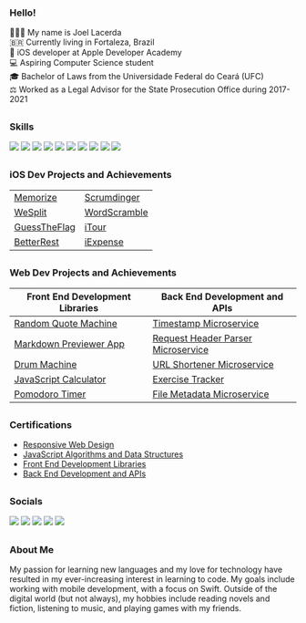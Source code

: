### Hello!

👨🏻‍💻 My name is Joel Lacerda\
🇧🇷 Currently living in Fortaleza, Brazil\
📱 iOS developer at Apple Developer Academy\
💻 Aspiring Computer Science student\
🎓 Bachelor of Laws from the Universidade Federal do Ceará (UFC)\
⚖️ Worked as a Legal Advisor for the State Prosecution Office during 2017-2021

##

### Skills
<div>
<p align="left">
<a href="https://github.com/joellacerda"><img src="https://img.shields.io/badge/Swift-FA7343?style=for-the-badge&logo=swift&logoColor=white"/></a>
<a href="https://github.com/joellacerda"><img src="https://img.shields.io/badge/HTML5-E34F26?style=for-the-badge&logo=html5&logoColor=white"/></a>
<a href="https://github.com/joellacerda"><img src="https://img.shields.io/badge/CSS3-1572B6?style=for-the-badge&logo=css3&logoColor=white"/></a>
<a href="https://github.com/joellacerda"><img src="https://img.shields.io/badge/JavaScript-F7DF1E?style=for-the-badge&logo=javascript&logoColor=black"/></a>
 <a href="https://github.com/joellacerda"><img src="https://img.shields.io/badge/Bootstrap-563D7C?style=for-the-badge&logo=bootstrap&logoColor=white"></a>
 <a href="https://github.com/joellacerda"><img src="https://img.shields.io/badge/React-20232A?style=for-the-badge&logo=react&logoColor=61DAFB"/></a>
<a href="https://github.com/joellacerda"><img src="https://img.shields.io/badge/Node.js-43853D?style=for-the-badge&logo=node.js&logoColor=white"/></a>
<a href="https://github.com/joellacerda"><img src="https://img.shields.io/badge/Express.js-404D59?style=for-the-badge"/></a>
<a href="https://github.com/joellacerda"><img src="https://img.shields.io/badge/PostgreSQL-316192?style=for-the-badge&logo=postgresql&logoColor=white"/></a>
<a href="https://github.com/joellacerda"><img src="https://img.shields.io/badge/Java-ED8B00?style=for-the-badge&logo=java&logoColor=black"/></a>
 
<!-- <a href="https://github.com/joellacerda"><img src="https://img.shields.io/badge/MySQL-00000F?style=for-the-badge&logo=mysql&logoColor=white" height="28"/></a>
<a href="https://github.com/joellacerda"><img src="https://img.shields.io/badge/MongoDB-4EA94B?style=for-the-badge&logo=mongodb&logoColor=white" height="28"/></a> -->
</p>
</div>

##

### iOS Dev Projects and Achievements

<table>
 <tbody>
  <tr>
   <td><a href="https://github.com/joellacerda/Memorize" target="_blank">Memorize</a></td>
   <td><a href="https://github.com/joellacerda/Scrumdinger" target="_blank">Scrumdinger</a></td>
  </tr>
  <tr>
   <td><a href="https://github.com/joellacerda/WeSplit" target="_blank">WeSplit</a></td></td>
 <td><a href="https://github.com/joellacerda/WordScramble" target="_blank">WordScramble</a></td>
  </tr>
  <tr>
   <td><a href="https://github.com/joellacerda/GuessTheFlag" target="_blank">GuessTheFlag</a></td></td>
 <td><a href="https://github.com/joellacerda/iTour" target="_blank">iTour</a></td>
  </tr>
  <tr>
   <td><a href="https://github.com/joellacerda/BetterRest" target="_blank">BetterRest</a></td>
   <td><a href="https://github.com/joellacerda/iExpense" target="_blank">iExpense</a></td>
  </tr>
 </tbody>
</table>

##

### Web Dev Projects and Achievements

<table>
 <thead>
  <th>Front End Development Libraries</th>
  <th>Back End Development and APIs</th>
 </thead>
 <tbody>
  <tr>
   <td><a href="https://joellacerda.github.io/random-quote-machine/" target="_blank">Random Quote Machine</a></td>
   <td><a href="https://github.com/joellacerda/boilerplate-project-timestamp" target="_blank">Timestamp Microservice</a></td>
  </tr>
  <tr>
   <td><a href="https://joellacerda.github.io/markdown-previewer-app/" target="_blank">Markdown Previewer App</a></td>
   <td><a href="https://github.com/joellacerda/boilerplate-project-headerparser" target="_blank">Request Header Parser Microservice</a></td></td>
  </tr>
  <tr>
   <td><a href="https://joellacerda.github.io/drum-machine/" target="_blank">Drum Machine</a></td>
   <td><a href="https://github.com/joellacerda/boilerplate-project-urlshortener" target="_blank">URL Shortener Microservice</a></td></td>
  </tr>
  <tr>
   <td><a href="https://joellacerda.github.io/javascript-calculator/" target="_blank">JavaScript Calculator</a></td>
   <td><a href="https://github.com/joellacerda/boilerplate-project-exercisetracker" target="_blank">Exercise Tracker</a></td></td>
  </tr>
  <tr>
   <td><a href="https://joellacerda.github.io/pomodoro-timer/" target="_blank">Pomodoro Timer</a></td>
   <td><a href="https://github.com/joellacerda/boilerplate-project-filemetadata" target="_blank">File Metadata Microservice</a></td></td>
  </tr>
 </tbody>
</table>

##

### Certifications

- <a href="https://www.freecodecamp.org/certification/joellacerda/responsive-web-design">Responsive Web Design</a>
- <a href="https://www.freecodecamp.org/certification/joellacerda/javascript-algorithms-and-data-structures">JavaScript Algorithms and Data Structures</a>
- <a href="https://www.freecodecamp.org/certification/joellacerda/front-end-development-libraries">Front End Development Libraries</a>
- <a href="https://www.freecodecamp.org/certification/joellacerda/back-end-development-and-apis">Back End Development and APIs</a>

##

### Socials

<a href="mailto:joellacerdaol@gmail.com"><img src="https://img.shields.io/badge/Gmail-D14836?style=for-the-badge&logo=gmail&logoColor=white"></a>
<a href="https://instagram.com/joellacerda"><img src="https://img.shields.io/badge/-Instagram-%23E4405F?style=for-the-badge&logo=instagram&logoColor=white"></a>
<a href="https://discordapp.com/users/299958466322104322"><img src="https://img.shields.io/badge/Discord-7289DA?style=for-the-badge&logo=discord&logoColor=white"></a>
<a href="https://www.linkedin.com/in/joellacerdaol/"><img src="https://img.shields.io/badge/-LinkedIn-%230077B5?style=for-the-badge&logo=linkedin&logoColor=white"></a>
<a href="https://www.freecodecamp.org/joellacerda"><img src="https://img.shields.io/badge/freecodecamp-27273D?style=for-the-badge&logo=freecodecamp&logoColor=white" /></a>

##

### About Me

My passion for learning new languages and my love for technology have resulted in my ever-increasing interest in learning to code. My goals include working with mobile development, with a focus on Swift. Outside of the digital world (but not always), my hobbies include reading novels and fiction, listening to music, and playing games with my friends.

<!-- ##

<img src="https://wakatime.com/share/@62cd33e0-aeea-4c4f-a8cc-b4314556e6c7/7cc47104-5c46-47bd-adc7-e0ff90d0512b.svg" height="400" width="600"> -->
